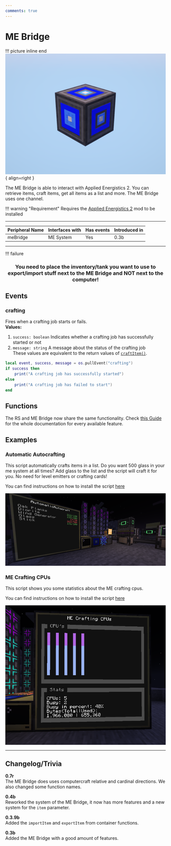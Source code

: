 ```yaml
---
comments: true
---
```


# ME Bridge

!!! picture inline end
    ![!Image of the ME Bridge block](../img/previews/me_bridge.png){ align=right }

The ME Bridge is able to interact with Applied Energistics 2.
You can retrieve items, craft items, get all items as a list and more. The ME Bridge uses one channel.

!!! warning "Requirement"
    Requires the [Applied Energistics 2](https://www.curseforge.com/minecraft/mc-mods/applied-energistics-2) mod to be installed

<p class="picture-spacing" style="--ps:0.6rem;"></p>

---

<div class="center-table" markdown>

| Peripheral Name | Interfaces with | Has events | Introduced in |
| --------------- | --------------- | ---------- | ------------- |
| meBridge        | ME System       | Yes        | 0.3b          |

</div>

---

!!! failure
    <center> <h3> You need to place the inventory/tank you want to use to export/import stuff next to the ME Bridge and **NOT** next to the computer! <h3> </center>

## Events

### crafting
Fires when a crafting job starts or fails.  
**Values:**  
1. `success: boolean` Indicates whether a crafting job has successfully started or not  
2. `message: string` A message about the status of the crafting job  
These values are equivalent to the return values of [`craftItem()`](#craftitem).

```lua linenums="1"
local event, success, message = os.pullEvent("crafting")
if success then
    print("A crafting job has successfully started")
else
    print("A crafting job has failed to start")
end
```

## Functions

The RS and ME Bridge now share the same functionality. Check [this Guide](../guides/storage_system_functions) for the whole documentation for every available feature.

## Examples

### Automatic Autocrafting

This script automatically crafts items in a list.
Do you want 500 glass in your me system at all times? Add glass to the list and the script will craft it for you.
No need for level emitters or crafting cards!

You can find instructions on how to install the script [here](https://github.com/SirEndii/Lua-Projects/tree/master)

![Automatic autocrafting example script preview](../img/me_bridge/autocraft_example.png)

### ME Crafting CPUs

This script shows you some statistics about the ME crafting cpus.

You can find instructions on how to install the script [here](https://github.com/SirEndii/Lua-Projects/tree/master)

![Me system crafting cpu example script preview](../img/me_bridge/mecpus_example.png)

---

## Changelog/Trivia

**0.7r**  
The ME Bridge does uses computercraft relative and cardinal directions.
We also changed some function names.

**0.4b**  
Reworked the system of the ME Bridge, it now has more features and a new system for the `item` parameter.

**0.3.9b**  
Added the `importItem` and `exportItem` from container functions.

**0.3b**  
Added the ME Bridge with a good amount of features.

